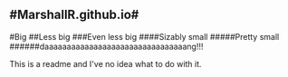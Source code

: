 #MarshallR.github.io#
------------------------------
#Big
##Less big
###Even less big
####Sizably small
#####Pretty small
######daaaaaaaaaaaaaaaaaaaaaaaaaaaaaaaang!!!

This is a readme and I've no idea what to do with it.